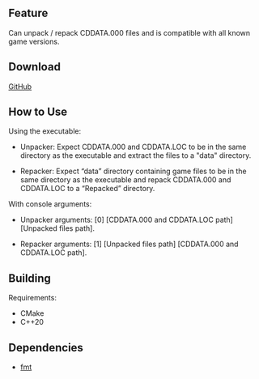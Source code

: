 Feature
-------
Can unpack / repack CDDATA.000 files and is compatible with all known game versions.

Download
--------
[GitHub](https://github.com/Meos4/Jade-Cocoon-2-Unpacker-Repacker/releases)

How to Use
----------
Using the executable:

* Unpacker: Expect CDDATA.000 and CDDATA.LOC to be in the same directory as the executable and extract the files to a "data" directory.

* Repacker: Expect “data” directory containing game files to be in the same directory as the executable and repack CDDATA.000 and CDDATA.LOC to a “Repacked” directory.

With console arguments:

* Unpacker arguments: [0] [CDDATA.000 and CDDATA.LOC path] [Unpacked files path].

* Repacker arguments: [1] [Unpacked files path] [CDDATA.000 and CDDATA.LOC path].

Building
--------
Requirements:
* CMake
* C++20

Dependencies
-----------
* [fmt](https://github.com/fmtlib/fmt)
